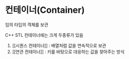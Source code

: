 # 컨테이너(Container)

임의 타입의 객체를 보관

C++ STL 컨테이너에는 크게 두종류가 있음  
1. [[시퀀스 컨테이너]] : 배열처럼 값을 연속적으로 보관  
2. [[연관 컨테이너]] : 키를 바탕으로 대응하는 값을 찾아주는 방식  